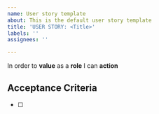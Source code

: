 ```yaml
---
name: User story template
about: This is the default user story template
title: 'USER STORY: <Title>'
labels: ''
assignees: ''

---
```


In order to **value** as a **role** I can **action**

## Acceptance Criteria

- [ ] 
